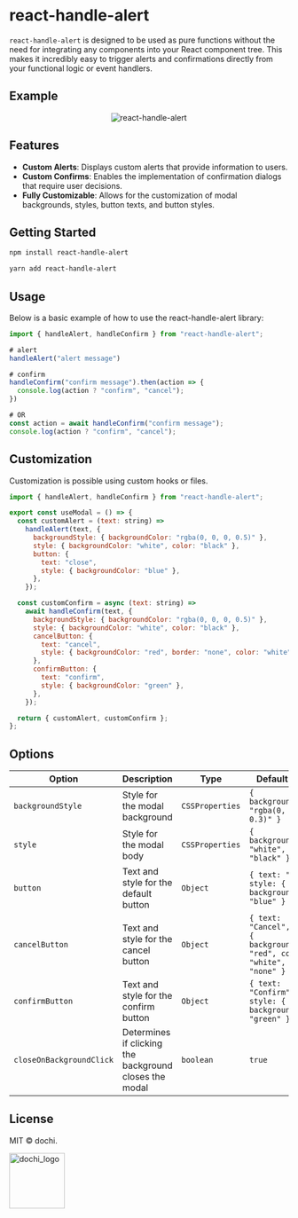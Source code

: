# react-handle-alert

`react-handle-alert` is designed to be used as pure functions without the need for integrating any components into your React component tree. This makes it incredibly easy to trigger alerts and confirmations directly from your functional logic or event handlers.

## Example

<div align="center">
  
  ![react-handle-alert](https://github.com/ryxxn/react-handle-alert/assets/88328436/08da28ff-d058-48eb-b6b6-52b5951ba18d)
  
</div>

## Features

- **Custom Alerts**: Displays custom alerts that provide information to users.
- **Custom Confirms**: Enables the implementation of confirmation dialogs that require user decisions.
- **Fully Customizable**: Allows for the customization of modal backgrounds, styles, button texts, and button styles.

## Getting Started

```bash
npm install react-handle-alert

yarn add react-handle-alert
```

## Usage

Below is a basic example of how to use the react-handle-alert library:

```javascript
import { handleAlert, handleConfirm } from "react-handle-alert";

# alert
handleAlert("alert message")

# confirm
handleConfirm("confirm message").then(action => {
  console.log(action ? "confirm", "cancel");
})

# OR
const action = await handleConfirm("confirm message");
console.log(action ? "confirm", "cancel");

```

## Customization

Customization is possible using custom hooks or files.

```javascript
import { handleAlert, handleConfirm } from "react-handle-alert";

export const useModal = () => {
  const customAlert = (text: string) =>
    handleAlert(text, {
      backgroundStyle: { backgroundColor: "rgba(0, 0, 0, 0.5)" },
      style: { backgroundColor: "white", color: "black" },
      button: {
        text: "close",
        style: { backgroundColor: "blue" },
      },
    });

  const customConfirm = async (text: string) =>
    await handleConfirm(text, {
      backgroundStyle: { backgroundColor: "rgba(0, 0, 0, 0.5)" },
      style: { backgroundColor: "white", color: "black" },
      cancelButton: {
        text: "cancel",
        style: { backgroundColor: "red", border: "none", color: "white" },
      },
      confirmButton: {
        text: "confirm",
        style: { backgroundColor: "green" },
      },
    });

  return { customAlert, customConfirm };
};
```

## Options

| Option                   | Description                                            | Type            | Default Value                                                                           |
| ------------------------ | ------------------------------------------------------ | --------------- | --------------------------------------------------------------------------------------- |
| `backgroundStyle`        | Style for the modal background                         | `CSSProperties` | `{ backgroundColor: "rgba(0, 0, 0, 0.3)" }`                                             |
| `style`                  | Style for the modal body                               | `CSSProperties` | `{ backgroundColor: "white", color: "black" }`                                          |
| `button`                 | Text and style for the default button                  | `Object`        | `{ text: "Close", style: { backgroundColor: "blue" } }`                                 |
| `cancelButton`           | Text and style for the cancel button                   | `Object`        | `{ text: "Cancel", style: { backgroundColor: "red", color: "white", border: "none" } }` |
| `confirmButton`          | Text and style for the confirm button                  | `Object`        | `{ text: "Confirm", style: { backgroundColor: "green" } }`                              |
| `closeOnBackgroundClick` | Determines if clicking the background closes the modal | `boolean`       | `true`                                                                                  |

## License

MIT © dochi.

<img width="100" height="100" alt="dochi_logo" src="https://github.com/ryxxn/react-handle-alert/assets/88328436/5bb692d4-4155-45cd-aab7-3c1978d759ef" />
